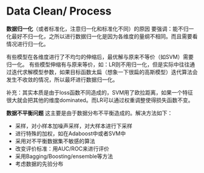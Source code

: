 # Data Clean/ Process

**数据归一化**（或者标准化，注意归一化和标准化不同）的原因 要强调：能不归一化最好不归一化，之所以进行数据归一化是因为各维度的量纲不相同。而且需要看情况进行归一化。

有些模型在各维度进行了不均匀的伸缩后，最优解与原来不等价（如SVM）需要归一化。 有些模型伸缩有与原来等价，如：LR则不用归一化，但是实际中往往通过迭代求解模型参数，如果目标函数太扁（想象一下很扁的高斯模型）迭代算法会发生不收敛的情况，所以最坏进行数据归一化。

补充：其实本质是由于loss函数不同造成的，SVM用了欧拉距离，如果一个特征很大就会把其他的维度dominated。而LR可以通过权重调整使得损失函数不变。





**数据不平衡问题** 这主要是由于数据分布不平衡造成的。解决方法如下：

* 采样，对小样本加噪声采样，对大样本进行下采样
* 进行特殊的加权，如在Adaboost中或者SVM中
* 采用对不平衡数据集不敏感的算法
* 改变评价标准：用AUC/ROC来进行评价
* 采用Bagging/Boosting/ensemble等方法
* 考虑数据的先验分布

